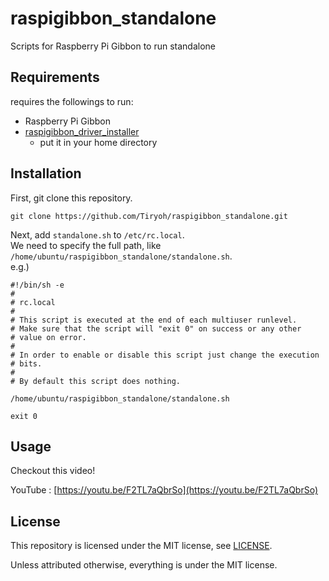 # raspigibbon_standaloneScripts for Raspberry Pi Gibbon to run standalone## Requirementsrequires the followings to run:* Raspberry Pi Gibbon* [raspigibbon_driver_installer](https://github.com/raspigibbon_driver_installer)  * put it in your home directory## InstallationFirst, git clone this repository.```git clone https://github.com/Tiryoh/raspigibbon_standalone.git```Next, add `standalone.sh` to `/etc/rc.local`.  We need to specify the full path, like `/home/ubuntu/raspigibbon_standalone/standalone.sh`.  e.g.)```#!/bin/sh -e## rc.local## This script is executed at the end of each multiuser runlevel.# Make sure that the script will "exit 0" on success or any other# value on error.## In order to enable or disable this script just change the execution# bits.## By default this script does nothing./home/ubuntu/raspigibbon_standalone/standalone.shexit 0```## UsageCheckout this video!YouTube : [https://youtu.be/F2TL7aQbrSo](https://youtu.be/F2TL7aQbrSo)## LicenseThis repository is licensed under the MIT license, see [LICENSE](./LICENSE).Unless attributed otherwise, everything is under the MIT license.